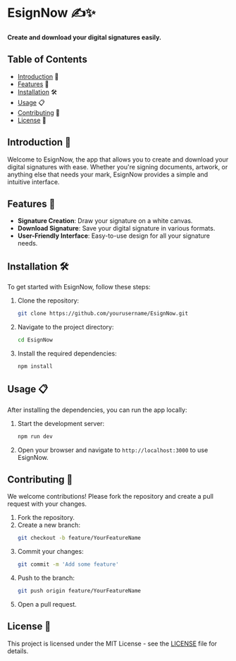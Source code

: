 # EsignNow ✍️✨

**Create and download your digital signatures easily.**

## Table of Contents
- [Introduction](#introduction) 🌟
- [Features](#features) 🚀
- [Installation](#installation) 🛠️
- [Usage](#usage) 📋
- [Contributing](#contributing) 🤝
- [License](#license) 📜

## Introduction 🌟
Welcome to EsignNow, the app that allows you to create and download your digital signatures with ease. Whether you're signing documents, artwork, or anything else that needs your mark, EsignNow provides a simple and intuitive interface.

## Features 🚀
- **Signature Creation**: Draw your signature on a white canvas.
- **Download Signature**: Save your digital signature in various formats.
- **User-Friendly Interface**: Easy-to-use design for all your signature needs.

## Installation 🛠️
To get started with EsignNow, follow these steps:

1. Clone the repository:
    ```bash
    git clone https://github.com/yourusername/EsignNow.git
    ```
2. Navigate to the project directory:
    ```bash
    cd EsignNow
    ```
3. Install the required dependencies:
    ```bash
    npm install
    ```

## Usage 📋
After installing the dependencies, you can run the app locally:

1. Start the development server:
    ```bash
    npm run dev
    ```
2. Open your browser and navigate to `http://localhost:3000` to use EsignNow.

## Contributing 🤝
We welcome contributions! Please fork the repository and create a pull request with your changes.

1. Fork the repository.
2. Create a new branch:
    ```bash
    git checkout -b feature/YourFeatureName
    ```
3. Commit your changes:
    ```bash
    git commit -m 'Add some feature'
    ```
4. Push to the branch:
    ```bash
    git push origin feature/YourFeatureName
    ```
5. Open a pull request.

## License 📜
This project is licensed under the MIT License - see the [LICENSE](LICENSE) file for details.
